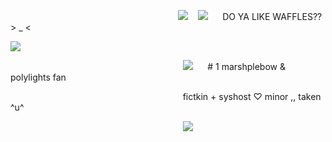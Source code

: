 ‎ ‎ ‎ ‎ ‎ ‎ ‎ ‎ ‎ ‎ ‎  ‎ ‎   ‎ ‎ ‎‎ ‎ ‎ ‎ ‎ ‎ ‎ ‎ ‎  ‎‎ ‎ ‎ ‎ ‎ ‎ ‎ ‎ ‎  ‎ ‎   ‎ ‎ ‎  ‎ ‎    ‎   ‎ ‎ ‎  ‎ ‎   ‎ ‎ ‎   ‎ ‎ ‎ ‎ ‎ ‎ ‎ ‎  ‎ ‎   ‎ ‎ ‎  ‎ ‎    ‎   ‎ ‎ ‎    ![](https://i.postimg.cc/QxgMpRXM/image-2024-10-17-164603826.png)
‎‎ ‎ ‎ ‎ ‎ ‎ ‎ ‎ ‎ ‎ ‎  ‎ ‎   ‎ ‎ ‎ ‎ ‎ ‎‎ ‎ ‎ ‎ ‎ ‎ ‎ ‎ ‎  ‎ ‎   ‎ ‎ ‎  ‎ ‎    ‎ ‎ ‎ ‎ ‎  ‎ ‎   ‎ ‎ ‎  ‎ ‎  ‎ ‎ ‎ ‎ ‎ ‎ ‎ ‎ ‎ ‎ ‎ ‎ ‎  ‎ ‎   ‎ ‎ ‎  ‎ ‎   ‎ ‎ ‎ ‎ ‎  ‎ ‎   ‎ ‎ ‎ ‎ ‎ ‎ ‎ ‎ ‎ ‎ ‎ ‎  ‎ ‎   ‎ ‎ ‎ ‎ ‎ ‎‎ ‎ ‎ ‎ ‎ ‎ ‎ ‎ ‎  ‎ ‎   ‎ ‎ ‎  ‎ ‎    ‎ ‎ ‎ ‎ ‎  ‎ ‎   ‎ ‎ ‎  ‎ ‎  ‎ ‎ ‎ ‎ ‎ ‎ ‎ ‎ ‎   ‎ ‎ ‎  ‎ ‎ ‎ ![](https://files.catbox.moe/qjnhrm.webp) ‎ ‎ ‎  ‎ ‎   DO YA LIKE WAFFLES?? > _ <

![](https://i.postimg.cc/1Xfpgyx4/image-2024-10-17-164819822.png)

‎ ‎ ‎ ‎ ‎ ‎ ‎ ‎ ‎ ‎ ‎  ‎ ‎   ‎ ‎ ‎ ‎ ‎ ‎‎ ‎ ‎ ‎ ‎ ‎ ‎ ‎ ‎  ‎ ‎   ‎ ‎ ‎  ‎ ‎    ‎ ‎ ‎ ‎ ‎  ‎ ‎   ‎ ‎ ‎  ‎ ‎  ‎ ‎ ‎ ‎ ‎ ‎ ‎ ‎ ‎ ‎ ‎ ‎ ‎  ‎ ‎   ‎ ‎ ‎  ‎ ‎   ‎ ‎ ‎ ‎ ‎  ‎ ‎   ‎ ‎  ‎ ‎     ‎ ‎ ![](https://files.catbox.moe/q94ohm.gif) ‎ ‎ ‎  ‎ ‎   # 1 marshplebow & polylights fan

‎ ‎ ‎ ‎ ‎ ‎ ‎ ‎ ‎ ‎ ‎  ‎ ‎   ‎ ‎ ‎ ‎ ‎ ‎ ‎ ‎ ‎ ‎ ‎  ‎ ‎  ‎ ‎ ‎ ‎ ‎ ‎ ‎ ‎ ‎  ‎ ‎   ‎ ‎ ‎  ‎ ‎    ‎ ‎ ‎  ‎ ‎   ‎ ‎ ‎ ‎ ‎ ‎ ‎ ‎ ‎ ‎  ‎ ‎ ‎ ‎ ‎ ‎ ‎ ‎ ‎ ‎ ‎  ‎ ‎   ‎ ‎ ‎  ‎ ‎     ‎ ‎  ‎ ‎     ‎ ‎  ‎  ‎ ‎     ‎fictkin + syshost   ♡  minor  ,,  taken ^u^


‎ ‎ ‎ ‎ ‎ ‎ ‎ ‎ ‎ ‎ ‎  ‎ ‎   ‎ ‎ ‎‎ ‎ ‎ ‎ ‎ ‎ ‎ ‎ ‎  ‎‎ ‎ ‎ ‎ ‎ ‎ ‎ ‎ ‎  ‎ ‎   ‎ ‎ ‎  ‎ ‎    ‎   ‎ ‎ ‎  ‎ ‎   ‎ ‎ ‎   ‎ ‎ ‎ ‎ ‎ ‎ ‎ ‎  ‎ ‎   ‎ ‎ ‎  ‎ ‎    ‎   ‎ ‎ ‎  ‎ ‎  ![](https://i.postimg.cc/0Q6QDjQg/image-2024-10-17-164554644.png)‎ 
